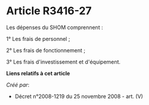 # Article R3416-27

Les dépenses du SHOM comprennent :

1° Les frais de personnel ;

2° Les frais de fonctionnement ;

3° Les frais d'investissement et d'équipement.

**Liens relatifs à cet article**

_Créé par_:

  - Décret n°2008-1219 du 25 novembre 2008 - art. (V)
